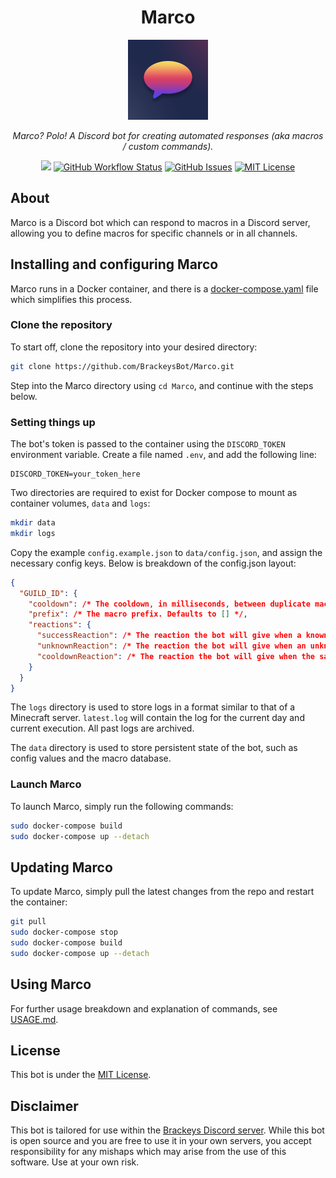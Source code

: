 <h1 align="center">Marco</h1>
<p align="center"><img src="icon.png" width="128"></p>
<p align="center"><i>Marco? Polo! A Discord bot for creating automated responses (aka macros / custom commands).</i></p>
<p align="center">
<a href="https://github.com/BrackeysBot/Marco/releases"><img src="https://img.shields.io/github/v/release/BrackeysBot/Marco?include_prereleases&style=flat-square"></a>
<a href="https://github.com/BrackeysBot/Marco/actions/workflows/dotnet.yml"><img src="https://img.shields.io/github/actions/workflow/status/BrackeysBot/Marco/dotnet.yml?branch=main&style=flat-square" alt="GitHub Workflow Status" title="GitHub Workflow Status"></a>
<a href="https://github.com/BrackeysBot/Marco/issues"><img src="https://img.shields.io/github/issues/BrackeysBot/Marco?style=flat-square" alt="GitHub Issues" title="GitHub Issues"></a>
<a href="https://github.com/BrackeysBot/Marco/blob/main/LICENSE.md"><img src="https://img.shields.io/github/license/BrackeysBot/Marco?style=flat-square" alt="MIT License" title="MIT License"></a>
</p>

## About
Marco is a Discord bot which can respond to macros in a Discord server, allowing you to define macros for specific channels or in all channels.

## Installing and configuring Marco 
Marco runs in a Docker container, and there is a [docker-compose.yaml](docker-compose.yaml) file which simplifies this process.

### Clone the repository
To start off, clone the repository into your desired directory:
```bash
git clone https://github.com/BrackeysBot/Marco.git
```
Step into the Marco directory using `cd Marco`, and continue with the steps below.

### Setting things up
The bot's token is passed to the container using the `DISCORD_TOKEN` environment variable. Create a file named `.env`, and add the following line:
```
DISCORD_TOKEN=your_token_here
```

Two directories are required to exist for Docker compose to mount as container volumes, `data` and `logs`:
```bash
mkdir data
mkdir logs
```
Copy the example `config.example.json` to `data/config.json`, and assign the necessary config keys. Below is breakdown of the config.json layout:
```json
{
  "GUILD_ID": {
    "cooldown": /* The cooldown, in milliseconds, between duplicate macro usages. Defaults to 5000 */,
    "prefix": /* The macro prefix. Defaults to [] */,
    "reactions": {
      "successReaction": /* The reaction the bot will give when a known macro is used. Defaults to ✅ (:white_check_mark:) */,
      "unknownReaction": /* The reaction the bot will give when an unknown macro is used. Defaults to null. */,
      "cooldownReaction": /* The reaction the bot will give when the same macro is used in quick succession. ⏳ (:hourglass_flowing_sand:) */
    }
  }
}
```
The `logs` directory is used to store logs in a format similar to that of a Minecraft server. `latest.log` will contain the log for the current day and current execution. All past logs are archived.

The `data` directory is used to store persistent state of the bot, such as config values and the macro database.

### Launch Marco
To launch Marco, simply run the following commands:
```bash
sudo docker-compose build
sudo docker-compose up --detach
```

## Updating Marco
To update Marco, simply pull the latest changes from the repo and restart the container:
```bash
git pull
sudo docker-compose stop
sudo docker-compose build
sudo docker-compose up --detach
```

## Using Marco
For further usage breakdown and explanation of commands, see [USAGE.md](USAGE.md).

## License
This bot is under the [MIT License](LICENSE.md).

## Disclaimer
This bot is tailored for use within the [Brackeys Discord server](https://discord.gg/brackeys). While this bot is open source and you are free to use it in your own servers, you accept responsibility for any mishaps which may arise from the use of this software. Use at your own risk.
